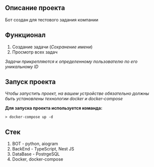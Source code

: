 ## Описание проекта
Бот создан для тестового задания компании

## Функционал
1. Создание задачи (*Сохранение имени*)
2. Просмотр всех задач

*Задачи прикрепляются к определенному пользователю по его уникальному ID*

## Запуск проекта
*Чтобы запустить проект, на вашем устройстве обязательно должны быть установлены технологии docker и docker-compose*

**Для запуска проекта используется команда:**

    > docker-compose up -d

## Стек

 1. BOT - python, aiogram
 2. BackEnd - TypeScript, Nest JS
 3. DataBase - PostrgeSQL
 4. Docker, docker-compose